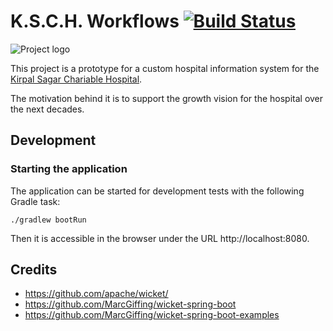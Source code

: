 # K.S.C.H. Workflows [![Build Status](https://travis-ci.com/ksch-workflows/ksch-workflows.svg?branch=master)](https://travis-ci.com/ksch-workflows/ksch-workflows)

![Project logo](https://cdn.pixabay.com/photo/2014/03/25/15/26/bike-296852_960_720.png)

This project is a prototype for a custom hospital information system for the [Kirpal Sagar Chariable Hospital](http://kirpal-sagar.org/en/medicale-care/gemeinn%C3%BCtziges-krankenhaus.html).

The motivation behind it is to support the growth vision for the hospital over the next decades.

## Development

### Starting the application

The application can be started for development tests with the following Gradle task:

```
./gradlew bootRun
```

Then it is accessible in the browser under the URL http://localhost:8080.

## Credits

- https://github.com/apache/wicket/
- https://github.com/MarcGiffing/wicket-spring-boot
- https://github.com/MarcGiffing/wicket-spring-boot-examples
